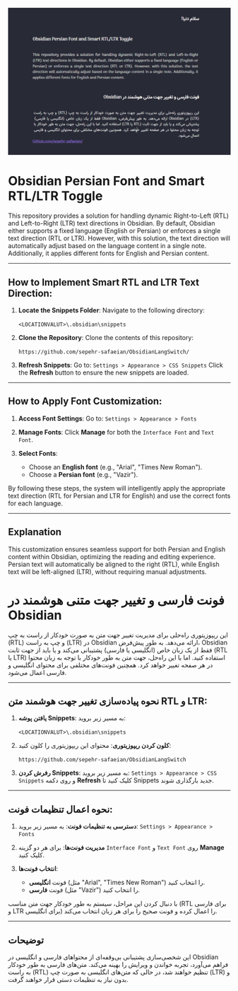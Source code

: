 ![Obsidian Lang Switch Screenshot](https://raw.githubusercontent.com/sepehr-safaeian/ObsidianLangSwitch/main/Capture.PNG)


# Obsidian Persian Font and Smart RTL/LTR Toggle

This repository provides a solution for handling dynamic Right-to-Left (RTL) and Left-to-Right (LTR) text directions in Obsidian. By default, Obsidian either supports a fixed language (English or Persian) or enforces a single text direction (RTL or LTR). However, with this solution, the text direction will automatically adjust based on the language content in a single note. Additionally, it applies different fonts for English and Persian content.

---

## How to Implement Smart RTL and LTR Text Direction:

1. **Locate the Snippets Folder**: Navigate to the following directory:
    
    
    `<LOCATIONVALUT>\.obsidian\snippets`
    
2. **Clone the Repository**: Clone the contents of this repository:

    `https://github.com/sepehr-safaeian/ObsidianLangSwitch/`
    
3. **Refresh Snippets**: Go to: `Settings > Appearance > CSS Snippets` Click the **Refresh** button to ensure the new snippets are loaded.
    

---

## How to Apply Font Customization:

1. **Access Font Settings**: Go to: `Settings > Appearance > Fonts`
    
2. **Manage Fonts**: Click **Manage** for both the `Interface Font` and `Text Font`.
    
3. **Select Fonts**:
    
    - Choose an **English font** (e.g., "Arial", "Times New Roman").
    - Choose a **Persian font** (e.g., "Vazir").

By following these steps, the system will intelligently apply the appropriate text direction (RTL for Persian and LTR for English) and use the correct fonts for each language.

---

## Explanation

This customization ensures seamless support for both Persian and English content within Obsidian, optimizing the reading and editing experience. Persian text will automatically be aligned to the right (RTL), while English text will be left-aligned (LTR), without requiring manual adjustments.


# فونت فارسی و تغییر جهت متنی هوشمند در Obsidian

این ریپوزیتوری راه‌حلی برای مدیریت تغییر جهت متن به صورت خودکار از راست به چپ (RTL) و چپ به راست (LTR) در Obsidian ارائه می‌دهد. به طور پیش‌فرض، Obsidian فقط از یک زبان خاص (انگلیسی یا فارسی) پشتیبانی می‌کند و یا باید از جهت ثابت (RTL یا LTR) استفاده کنید. اما با این راه‌حل، جهت متن به طور خودکار با توجه به زبان محتوا در هر صفحه تغییر خواهد کرد. همچنین فونت‌های مختلفی برای محتوای انگلیسی و فارسی اعمال می‌شود.

---

## نحوه پیاده‌سازی تغییر جهت هوشمند متن RTL و LTR:

1. **یافتن پوشه Snippets**: به مسیر زیر بروید:
    
    `<LOCATIONVALUT>\.obsidian\snippets`
    
2. **کلون کردن ریپوزیتوری**: محتوای این ریپوزیتوری را کلون کنید:
    
    `https://github.com/sepehr-safaeian/ObsidianLangSwitch`
    
3. **رفرش کردن Snippets**: به مسیر زیر بروید: `Settings > Appearance > CSS Snippets` و روی دکمه **Refresh** کلیک کنید تا Snippets جدید بارگذاری شوند.
    

---

## نحوه اعمال تنظیمات فونت:

1. **دسترسی به تنظیمات فونت**: به مسیر زیر بروید: `Settings > Appearance > Fonts`
    
2. **مدیریت فونت‌ها**: برای هر دو گزینه `Interface Font` و `Text Font` روی **Manage** کلیک کنید.
    
3. **انتخاب فونت‌ها**:
    
    - فونت **انگلیسی** (مثل "Arial", "Times New Roman") را انتخاب کنید.
    - فونت **فارسی** (مثل "Vazir") را انتخاب کنید.

با دنبال کردن این مراحل، سیستم به طور خودکار جهت متن مناسب (RTL برای فارسی و LTR برای انگلیسی) را اعمال کرده و فونت صحیح را برای هر زبان انتخاب می‌کند.

---

## توضیحات

این شخصی‌سازی پشتیبانی بی‌وقفه‌ای از محتواهای فارسی و انگلیسی در Obsidian فراهم می‌آورد، تجربه خواندن و ویرایش را بهینه می‌کند. متن‌های فارسی به طور خودکار به راست (RTL) تنظیم خواهند شد، در حالی که متن‌های انگلیسی به صورت چپ (LTR) و بدون نیاز به تنظیمات دستی قرار خواهند گرفت.
